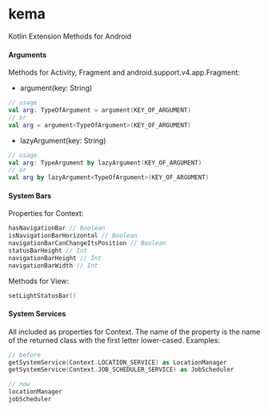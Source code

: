 # kema
Kotlin Extension Methods for Android

#### Arguments

Methods for Activity, Fragment and android.support.v4.app.Fragment:
* argument(key: String)
```kotlin
// usage
val arg: TypeOfArgument = argument(KEY_OF_ARGUMENT)
// or
val arg = argument<TypeOfArgument>(KEY_OF_ARGUMENT)
```
* lazyArgument(key: String)
```kotlin
// usage
val arg: TypeArgument by lazyArgument(KEY_OF_ARGUMENT)
// or
val arg by lazyArgument<TypeOfArgument>(KEY_OF_ARGUMENT)
```

#### System Bars

Properties for Context:
```kotlin
hasNavigationBar // Boolean
isNavigationBarHorizontal // Boolean
navigationBarCanChangeItsPosition // Boolean
statusBarHeight // Int
navigationBarHeight // Int
navigationBarWidth // Int
```
Methods for View:
```kotlin
setLightStatusBar()
```

#### System Services

All included as properties for Context. The name of the property is the name of the returned class with the first letter lower-cased. Examples:
```kotlin
// before
getSystemService(Context.LOCATION_SERVICE) as LocationManager
getSystemService(Context.JOB_SCHEDULER_SERVICE) as JobScheduler

// now
locationManager
jobScheduler
```
